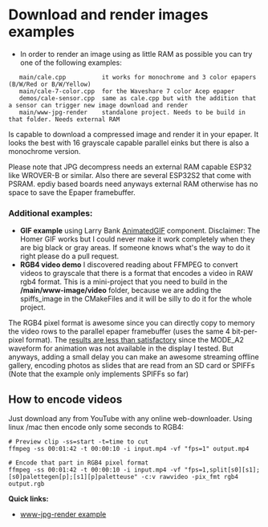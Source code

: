 Download and render images examples
===================================

- In order to render an image using as little RAM as possible you can try one of the following examples:

```
   main/cale.cpp          it works for monochrome and 3 color epapers (B/W/Red or B/W/Yellow)
   main/cale-7-color.cpp  for the Waveshare 7 color Acep epaper
   demos/cale-sensor.cpp  same as cale.cpp but with the addition that a sensor can trigger new image download and render
   main/www-jpg-render    standalone project. Needs to be build in that folder. Needs external RAM
```

Is capable to download a compressed image and render it in your epaper. It looks the best with 16 grayscale capable parallel einks but there is also a monochrome version.

Please note that JPG decompress needs an external RAM capable ESP32 like WROVER-B or similar.
Also there are several ESP32S2 that come with PSRAM. epdiy based boards need anyways external RAM otherwise has no space to save the Epaper framebuffer.

### Additional examples: 

- **GIF example** using Larry Bank [AnimatedGIF](https://github.com/bitbank2/AnimatedGIF/) component.
  Disclaimer: The Homer GIF works but I could never make it work completely when they are big black or gray areas. If someone knows what's the way to do it right please do a pull request.
- **RGB4 video demo** I discovered reading about FFMPEG to convert videos to grayscale that there is a format that encodes a video in RAW rgb4 format. This is a mini-project that you need to build in the **/main/www-image/video** folder, because we are adding the spiffs_image in the CMakeFiles and it will be silly to do it for the whole project.

The RGB4 pixel format is awesome since you can directly copy to memory the video rows to the parallel epaper framebuffer (uses the same 4 bit-per-pixel format). The [results are less than satisfactory](https://twitter.com/martinfasani/status/1479886636917866508) since the MODE_A2 waveform for animation was not available in the display I tested. But anyways, adding a small delay you can make an awesome streaming offline gallery, encoding photos as slides that are read from an SD card or SPIFFs (Note that the example only implements SPIFFs so far)

## How to encode videos

Just download any from YouTube with any online web-downloader. Using linux /mac then encode only some seconds to RGB4:
 
    # Preview clip -ss=start -t=time to cut
    ffmpeg -ss 00:01:42 -t 00:00:10 -i input.mp4 -vf "fps=1" output.mp4

    # Encode that part in RGB4 pixel format
    ffmpeg -ss 00:01:42 -t 00:00:10 -i input.mp4 -vf "fps=1,split[s0][s1];[s0]palettegen[p];[s1][p]paletteuse" -c:v rawvideo -pix_fmt rgb4 output.rgb

**Quick links:**

- [www-jpg-render example](https://github.com/martinberlin/cale-idf/tree/master/main/www-jpg-render)
